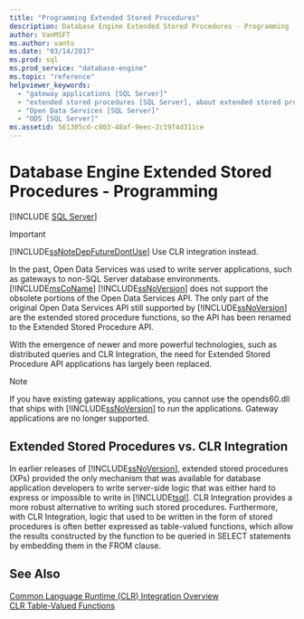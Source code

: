 ```yaml
---
title: "Programming Extended Stored Procedures"
description: Database Engine Extended Stored Procedures - Programming
author: VanMSFT
ms.author: vanto
ms.date: "03/14/2017"
ms.prod: sql
ms.prod_service: "database-engine"
ms.topic: "reference"
helpviewer_keywords:
  - "gateway applications [SQL Server]"
  - "extended stored procedures [SQL Server], about extended stored procedures"
  - "Open Data Services [SQL Server]"
  - "ODS [SQL Server]"
ms.assetid: 561305cd-c803-48af-9eec-2c19f4d311ce
---
```

# Database Engine Extended Stored Procedures - Programming
 [!INCLUDE [SQL Server](../../includes/applies-to-version/sqlserver.md)]
    
> [!IMPORTANT]  
>  [!INCLUDE[ssNoteDepFutureDontUse](../../includes/ssnotedepfuturedontuse-md.md)] Use CLR integration instead.  
  
 In the past, Open Data Services was used to write server applications, such as gateways to non-SQL Server database environments. [!INCLUDE[msCoName](../../includes/msconame-md.md)] [!INCLUDE[ssNoVersion](../../includes/ssnoversion-md.md)] does not support the obsolete portions of the Open Data Services API. The only part of the original Open Data Services API still supported by [!INCLUDE[ssNoVersion](../../includes/ssnoversion-md.md)] are the extended stored procedure functions, so the API has been renamed to the Extended Stored Procedure API.  
  
 With the emergence of newer and more powerful technologies, such as distributed queries and CLR Integration, the need for Extended Stored Procedure API applications has largely been replaced.  
  
> [!NOTE]  
>  If you have existing gateway applications, you cannot use the opends60.dll that ships with [!INCLUDE[ssNoVersion](../../includes/ssnoversion-md.md)] to run the applications. Gateway applications are no longer supported.  
  
## Extended Stored Procedures vs. CLR Integration  
 In earlier releases of [!INCLUDE[ssNoVersion](../../includes/ssnoversion-md.md)], extended stored procedures (XPs) provided the only mechanism that was available for database application developers to write server-side logic that was either hard to express or impossible to write in [!INCLUDE[tsql](../../includes/tsql-md.md)]. CLR Integration provides a more robust alternative to writing such stored procedures. Furthermore, with CLR Integration, logic that used to be written in the form of stored procedures is often better expressed as table-valued functions, which allow the results constructed by the function to be queried in SELECT statements by embedding them in the FROM clause.  
  
## See Also  
 [Common Language Runtime &#40;CLR&#41; Integration Overview](../../relational-databases/clr-integration/common-language-runtime-integration-overview.md)   
 [CLR Table-Valued Functions](../../relational-databases/clr-integration-database-objects-user-defined-functions/clr-table-valued-functions.md)  
  
  
